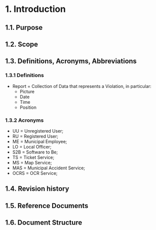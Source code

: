 # 1. Introduction 
## 1.1. Purpose
## 1.2. Scope
## 1.3. Definitions, Acronyms, Abbreviations
### 1.3.1 Definitions
* Report = Collection of Data that represents a Violation, in particular:
    * Picture
    * Date
    * Time
    * Position
### 1.3.2 Acronyms 
* UU = Unregistered User;
* RU = Registered User;
* ME = Municipal Employee;
* LO = Local Officer;
* S2B = Software to Be;
* TS = Ticket Service;
* MS = Map Service;
* MAS = Municipal Accident Service;
* OCRS = OCR Service;
## 1.4. Revision history
## 1.5. Reference Documents
## 1.6. Document Structure
